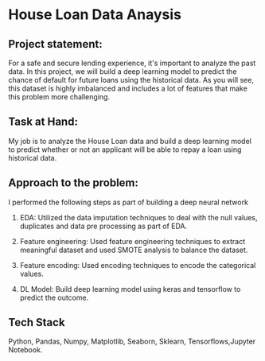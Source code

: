 
# House Loan Data Anaysis

## Project statement:

For a safe and secure lending experience, it's important to analyze the past data. In this project, we will build a deep learning model to predict the chance of default for future loans using the historical data. As you will see, this dataset is highly imbalanced and includes a lot of features that make this problem more challenging.

## Task at Hand:
My job is to analyze the House Loan data and build a deep learning model to predict whether or not an applicant will be able to repay a loan using historical data.

## Approach to the problem:
I performed the following steps as part of building a deep neural network

1) EDA: Utilized the data imputation techniques to deal with the null values, duplicates and data pre processing as part of EDA.

2) Feature engineering: Used feature engineering techniques to extract meaningful dataset and used SMOTE analysis to balance the dataset.

3) Feature encoding: Used encoding techniques to encode the categorical values.

4) DL Model: Build deep learning model using keras and tensorflow to predict the outcome.



## Tech Stack

Python, Pandas, Numpy, Matplotlib, Seaborn, Sklearn, Tensorflows,Jupyter Notebook.

